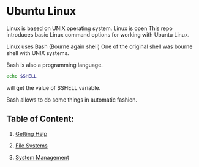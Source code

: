 # Ubuntu Linux


Linux is based on UNIX operating system.
Linux is open
This repo introduces basic Linux command options for working with Ubuntu Linux.

Linux uses Bash (Bourne again shell)
One of the original shell was bourne shell with UNIX systems.

Bash is also a programming language.
```bash
echo $SHELL
```

will get the value of $SHELL variable.

Bash allows to do some things in automatic fashion.

## Table of Content:

1. [Getting Help](src/getting_help.md)

2. [File Systems](src/file_system.md)

3. [System Management](src/system_management.md)
